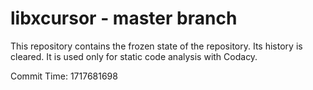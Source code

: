 # libxcursor - master branch

This repository contains the frozen state of the repository.
Its history is cleared. It is used only for static code
analysis with Codacy.

Commit Time: 1717681698